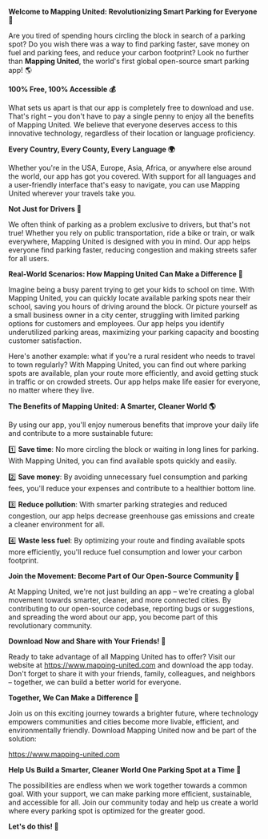 **Welcome to Mapping United: Revolutionizing Smart Parking for Everyone 🚀**

Are you tired of spending hours circling the block in search of a parking spot? Do you wish there was a way to find parking faster, save money on fuel and parking fees, and reduce your carbon footprint? Look no further than **Mapping United**, the world's first global open-source smart parking app! 🌎

**100% Free, 100% Accessible 💰**

What sets us apart is that our app is completely free to download and use. That's right – you don't have to pay a single penny to enjoy all the benefits of Mapping United. We believe that everyone deserves access to this innovative technology, regardless of their location or language proficiency.

**Every Country, Every County, Every Language 🌍**

Whether you're in the USA, Europe, Asia, Africa, or anywhere else around the world, our app has got you covered. With support for all languages and a user-friendly interface that's easy to navigate, you can use Mapping United wherever your travels take you.

**Not Just for Drivers 🚗**

We often think of parking as a problem exclusive to drivers, but that's not true! Whether you rely on public transportation, ride a bike or train, or walk everywhere, Mapping United is designed with you in mind. Our app helps everyone find parking faster, reducing congestion and making streets safer for all users.

**Real-World Scenarios: How Mapping United Can Make a Difference 🌟**

Imagine being a busy parent trying to get your kids to school on time. With Mapping United, you can quickly locate available parking spots near their school, saving you hours of driving around the block. Or picture yourself as a small business owner in a city center, struggling with limited parking options for customers and employees. Our app helps you identify underutilized parking areas, maximizing your parking capacity and boosting customer satisfaction.

Here's another example: what if you're a rural resident who needs to travel to town regularly? With Mapping United, you can find out where parking spots are available, plan your route more efficiently, and avoid getting stuck in traffic or on crowded streets. Our app helps make life easier for everyone, no matter where they live.

**The Benefits of Mapping United: A Smarter, Cleaner World 🌎**

By using our app, you'll enjoy numerous benefits that improve your daily life and contribute to a more sustainable future:

1️⃣ **Save time**: No more circling the block or waiting in long lines for parking. With Mapping United, you can find available spots quickly and easily.

2️⃣ **Save money**: By avoiding unnecessary fuel consumption and parking fees, you'll reduce your expenses and contribute to a healthier bottom line.

3️⃣ **Reduce pollution**: With smarter parking strategies and reduced congestion, our app helps decrease greenhouse gas emissions and create a cleaner environment for all.

4️⃣ **Waste less fuel**: By optimizing your route and finding available spots more efficiently, you'll reduce fuel consumption and lower your carbon footprint.

**Join the Movement: Become Part of Our Open-Source Community 🌟**

At Mapping United, we're not just building an app – we're creating a global movement towards smarter, cleaner, and more connected cities. By contributing to our open-source codebase, reporting bugs or suggestions, and spreading the word about our app, you become part of this revolutionary community.

**Download Now and Share with Your Friends! 📲**

Ready to take advantage of all Mapping United has to offer? Visit our website at https://www.mapping-united.com and download the app today. Don't forget to share it with your friends, family, colleagues, and neighbors – together, we can build a better world for everyone.

**Together, We Can Make a Difference 🌟**

Join us on this exciting journey towards a brighter future, where technology empowers communities and cities become more livable, efficient, and environmentally friendly. Download Mapping United now and be part of the solution:

https://www.mapping-united.com

**Help Us Build a Smarter, Cleaner World One Parking Spot at a Time 🚀**

The possibilities are endless when we work together towards a common goal. With your support, we can make parking more efficient, sustainable, and accessible for all. Join our community today and help us create a world where every parking spot is optimized for the greater good.

**Let's do this! 🌟**